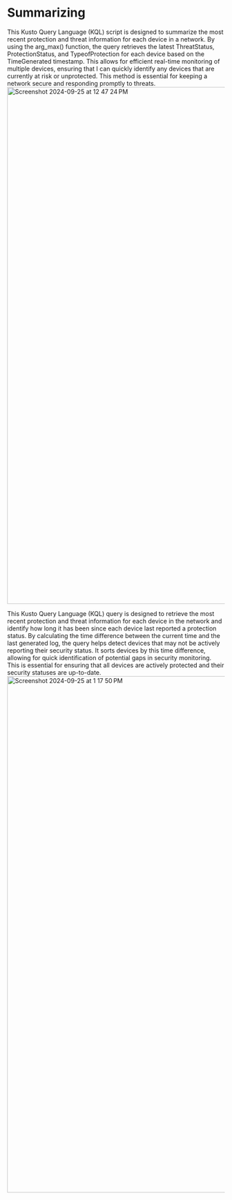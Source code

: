 # Summarizing
This Kusto Query Language (KQL) script is designed to summarize the most recent protection and threat information for each device in a network. By using the arg_max() function, the query retrieves the latest ThreatStatus, ProtectionStatus, and TypeofProtection for each device based on the TimeGenerated timestamp. This allows for efficient real-time monitoring of multiple devices, ensuring that I can quickly identify any devices that are currently at risk or unprotected. This method is essential for keeping a network secure and responding promptly to threats.<img width="1195" alt="Screenshot 2024-09-25 at 12 47 24 PM" src="https://github.com/user-attachments/assets/83fcf689-dc11-492b-b8c4-6542fbba7f92">

This Kusto Query Language (KQL) query is designed to retrieve the most recent protection and threat information for each device in the network and identify how long it has been since each device last reported a protection status. By calculating the time difference between the current time and the last generated log, the query helps detect devices that may not be actively reporting their security status. It sorts devices by this time difference, allowing for quick identification of potential gaps in security monitoring. This is essential for ensuring that all devices are actively protected and their security statuses are up-to-date.
<img width="1194" alt="Screenshot 2024-09-25 at 1 17 50 PM" src="https://github.com/user-attachments/assets/1fdf1697-cdcf-446a-91b3-c9420206070a">
